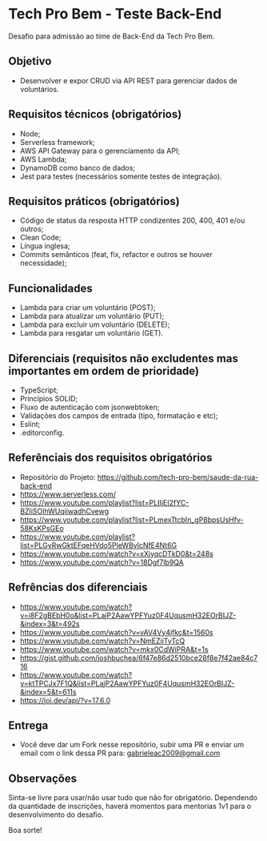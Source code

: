 # Tech Pro Bem - Teste Back-End
Desafio para admissão ao time de Back-End da Tech Pro Bem.

## Objetivo
- Desenvolver e expor CRUD via API REST para gerenciar dados de voluntários.

## Requisitos técnicos (obrigatórios)
- Node;
- Serverless framework;
- AWS API Gateway para o gerenciamento da API;
- AWS Lambda;
- DynamoDB como banco de dados;
- Jest para testes (necessários somente testes de integração).

## Requisitos práticos (obrigatórios)
- Código de status da resposta HTTP condizentes 200, 400, 401 e/ou outros;
- Clean Code;
- Língua inglesa;
- Commits semânticos (feat, fix, refactor e outros se houver necessidade);

## Funcionalidades
- Lambda para criar um voluntário (POST);
- Lambda para atualizar um voluntário (PUT);
- Lambda para excluir um voluntário (DELETE);
- Lambda para resgatar um voluntário (GET).

## Diferenciais (requisitos não excludentes mas importantes em ordem de prioridade)
- TypeScript;
- Princípios SOLID;
- Fluxo de autenticação com jsonwebtoken;
- Validações dos campos de entrada (tipo, formatação e etc);
- Eslint;
- .editorconfig.

## Referênciais dos requisitos obrigatórios
- Repositório do Projeto: https://github.com/tech-pro-bem/saude-da-rua-back-end
- https://www.serverless.com/
- https://www.youtube.com/playlist?list=PLIIjEI2fYC-BZliSOIhWUqiiwadhCvewg
- https://www.youtube.com/playlist?list=PLmexTtcbIn_gP8bpsUsHfv-58KsKPsGEo
- https://www.youtube.com/playlist?list=PLGyRwGktEFqeHVdo5PleWBvlcNfE4Nt6G
- https://www.youtube.com/watch?v=xXjyqcDTkD0&t=248s
- https://www.youtube.com/watch?v=18Dgf7lb9QA

## Refrências dos diferenciais
- https://www.youtube.com/watch?v=i8F2gBEbH0o&list=PLajP2AawYPFYuz0F4UqusmH32EOrBIJZ-&index=3&t=492s
- https://www.youtube.com/watch?v=vAV4Vy4jfkc&t=1560s
- https://www.youtube.com/watch?v=NmEZiiTyTcQ
- https://www.youtube.com/watch?v=mkx0CdWiPRA&t=1s
- https://gist.github.com/joshbuchea/6f47e86d2510bce28f8e7f42ae84c716
- https://www.youtube.com/watch?v=ktTPCJx7F1Q&list=PLajP2AawYPFYuz0F4UqusmH32EOrBIJZ-&index=5&t=611s
- https://joi.dev/api/?v=17.6.0

## Entrega
- Você deve dar um Fork nesse repositório, subir uma PR e enviar um email com o link dessa PR para: gabrieleac2009@gmail.com

## Observações
Sinta-se livre para usar/não usar tudo que não for obrigatório. Dependendo da quantidade de inscrições, haverá momentos para mentorias 1v1 para o desenvolvimento do desafio.

Boa sorte!
